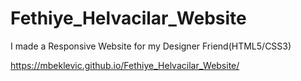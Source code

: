 # Fethiye_Helvacilar_Website
I made a Responsive Website for my Designer Friend(HTML5/CSS3)


https://mbeklevic.github.io/Fethiye_Helvacilar_Website/
